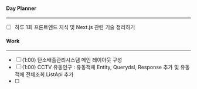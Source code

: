 
#### Day Planner
---
- [ ] 하루 1회 프론트엔드 지식 및 Next.js 관련 기술 정리하기


#### Work
---
- [ ] (1:00) 탄소배출관리시스템 메인 레이아웃 구성
- [ ] (1:00) CCTV 유동인구 : 유동객체 Entity, Querydsl, Response 추가 및 유동객체 전체조회 ListApi 추가
- [ ] 